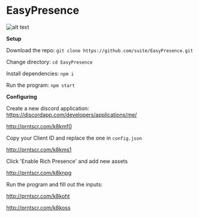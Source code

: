 # EasyPresence

![alt text](https://image.prntscr.com/image/l5gRMddsSduy3b6eEyRvAA.png)

**Setup**

Download the repo: `git clone https://github.com/suite/EasyPresence.git` 

Change directory: `cd EasyPresence`

Install dependencies: `npm i`

Run the program: `npm start`

**Configuring**

Create a new discord application: https://discordapp.com/developers/applications/me/

http://prntscr.com/k8kmf0 

Copy your Client ID and replace the one in `config.json`

http://prntscr.com/k8kms1

Click 'Enable Rich Presence' and add new assets

http://prntscr.com/k8knpg

Run the program and fill out the inputs:

http://prntscr.com/k8koht

http://prntscr.com/k8koss